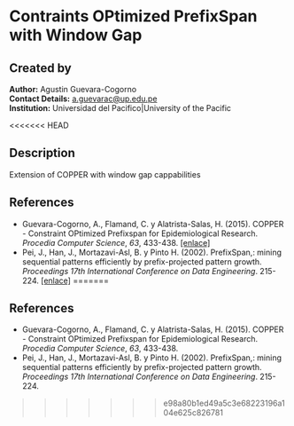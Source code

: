 # Contraints OPtimized PrefixSpan with Window Gap

## Created by
**Author:** Agustin Guevara-Cogorno <br />
**Contact Details:** a.guevarac@up.edu.pe <br />
**Institution:** Universidad del Pacifico|University of the Pacific

<<<<<<< HEAD
## Description
Extension of COPPER with window gap cappabilities

## References
- Guevara-Cogorno, A., Flamand, C. y Alatrista-Salas, H. (2015). COPPER - Constraint OPtimized Prefixspan for Epidemiological Research. *Procedia Computer Science*, *63*, 433-438.  [[enlace]](http://www.sciencedirect.com/science/article/pii/S1877050915024990)
- Pei, J., Han, J., Mortazavi-Asl, B. y Pinto H. (2002). PrefixSpan,: mining sequential patterns efficiently by prefix-projected pattern growth. *Proceedings 17th International Conference on Data Engineering*. 215-224. [ [enlace]](http://jayurbain.com/msoe/cs498-datamining/prefixspan_mining_sequential_patterns_by_prefix_projected_growth.pdf)
=======

## References
- Guevara-Cogorno, A., Flamand, C. y Alatrista-Salas, H. (2015). COPPER - Constraint OPtimized Prefixspan for Epidemiological Research. *Procedia Computer Science*, *63*, 433-438.
- Pei, J., Han, J., Mortazavi-Asl, B. y Pinto H. (2002). PrefixSpan,: mining sequential patterns efficiently by prefix-projected pattern growth. *Proceedings 17th International Conference on Data Engineering*. 215-224.
>>>>>>> e98a80b1ed49a5c3e68223196a104e625c826781
